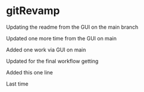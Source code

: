 # gitRevamp

Updating the readme from the GUI on the main branch

Updated one more time from the GUI on main

Added one work via GUI on main

Updated for the final workflow getting

Added this one line

Last time

